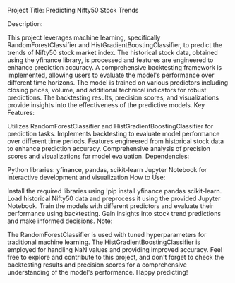 Project Title: Predicting Nifty50 Stock Trends

Description:

This project leverages machine learning, specifically RandomForestClassifier and HistGradientBoostingClassifier, to predict the trends of Nifty50 stock market index.
The historical stock data, obtained using the yfinance library, is processed and features are engineered to enhance prediction accuracy.
A comprehensive backtesting framework is implemented, allowing users to evaluate the model's performance over different time horizons.
The model is trained on various predictors including closing prices, volume, and additional technical indicators for robust predictions.
The backtesting results, precision scores, and visualizations provide insights into the effectiveness of the predictive models.
Key Features:

Utilizes RandomForestClassifier and HistGradientBoostingClassifier for prediction tasks.
Implements backtesting to evaluate model performance over different time periods.
Features engineered from historical stock data to enhance prediction accuracy.
Comprehensive analysis of precision scores and visualizations for model evaluation.
Dependencies:

Python libraries: yfinance, pandas, scikit-learn
Jupyter Notebook for interactive development and visualization
How to Use:

Install the required libraries using !pip install yfinance pandas scikit-learn.
Load historical Nifty50 data and preprocess it using the provided Jupyter Notebook.
Train the models with different predictors and evaluate their performance using backtesting.
Gain insights into stock trend predictions and make informed decisions.
Note:

The RandomForestClassifier is used with tuned hyperparameters for traditional machine learning.
The HistGradientBoostingClassifier is employed for handling NaN values and providing improved accuracy.
Feel free to explore and contribute to this project, and don't forget to check the backtesting results and precision scores for a comprehensive understanding of the model's performance. Happy predicting!
